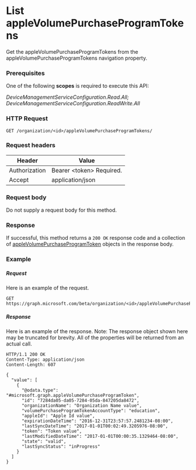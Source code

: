 ﻿# List appleVolumePurchaseProgramTokens
Get the appleVolumePurchaseProgramTokens from the appleVolumePurchaseProgramTokens navigation property.
### Prerequisites
One of the following **scopes** is required to execute this API:

*DeviceManagementServiceConfiguration.Read.All; DeviceManagementServiceConfiguration.ReadWrite.All*
### HTTP Request
<!-- {
  "blockType": "ignored"
}
-->
```http
GET /organization/<id>/appleVolumePurchaseProgramTokens/
```

### Request headers
|Header|Value|
|---|---|
|Authorization|Bearer &lt;token&gt; Required.|
|Accept|application/json|

### Request body
Do not supply a request body for this method.

### Response
If successful, this method returns a `200 OK` response code and a collection of [appleVolumePurchaseProgramToken](../resources/intune_onboarding_applevolumepurchaseprogramtoken.md) objects in the response body.

### Example
##### Request
Here is an example of the request.
```http
GET https://graph.microsoft.com/beta/organization/<id>/appleVolumePurchaseProgramTokens/
```

##### Response
Here is an example of the response. Note: The response object shown here may be truncated for brevity. All of the properties will be returned from an actual call.
```http
HTTP/1.1 200 OK
Content-Type: application/json
Content-Length: 607

{
  "value": [
    {
      "@odata.type": "#microsoft.graph.appleVolumePurchaseProgramToken",
      "id": "7284da05-da05-7284-05da-847205da8472",
      "organizationName": "Organization Name value",
      "volumePurchaseProgramTokenAccountType": "education",
      "appleId": "Apple Id value",
      "expirationDateTime": "2016-12-31T23:57:57.2481234-08:00",
      "lastSyncDateTime": "2017-01-01T00:02:49.3205976-08:00",
      "token": "Token value",
      "lastModifiedDateTime": "2017-01-01T00:00:35.1329464-08:00",
      "state": "valid",
      "lastSyncStatus": "inProgress"
    }
  ]
}
```



